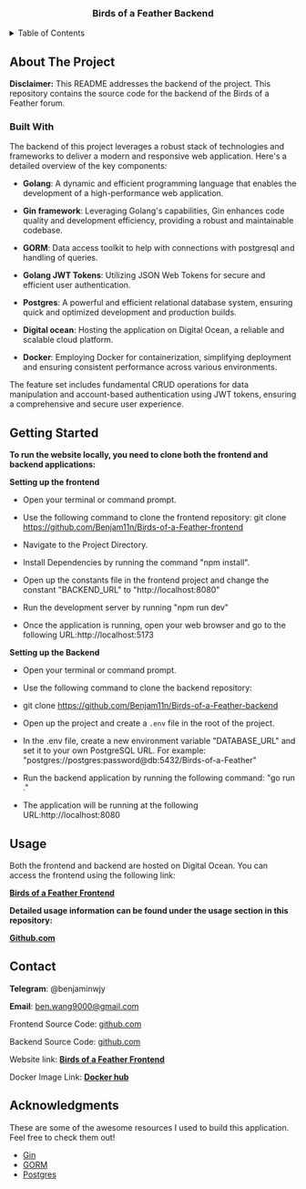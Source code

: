 <!-- PROJECT LOGO -->
<br />
<div align="center">
  <h3 align="center">Birds of a Feather Backend</h3>
</div>

<!-- TABLE OF CONTENTS -->
<details>
  <summary>Table of Contents</summary>
  <ol>
    <li>
      <a href="#about-the-project">About The Project</a>
      <ul>
        <li><a href="#built-with">Built With</a></li>
      </ul>
    </li>
    <li><a href="#getting-started">Getting Started</a></li>
    <li><a href="#usage">Usage</a></li>
    <li><a href="#contact">Contact</a></li>
    <li><a href="#acknowledgments">Acknowledgments</a></li>
  </ol>
</details>

<!-- ABOUT THE PROJECT -->

## About The Project

**Disclaimer:** This README addresses the backend of the project. This repository contains the source code for the backend of the Birds of a Feather forum.

### Built With

The backend of this project leverages a robust stack of technologies and frameworks to deliver a modern and responsive web application. Here's a detailed overview of the key components:

- **Golang**: A dynamic and efficient programming language that enables the development of a high-performance web application.

- **Gin framework**: Leveraging Golang's capabilities, Gin enhances code quality and development efficiency, providing a robust and maintainable codebase.

- **GORM**: Data access toolkit to help with connections with postgresql and handling of queries.

- **Golang JWT Tokens**: Utilizing JSON Web Tokens for secure and efficient user authentication.

- **Postgres**: A powerful and efficient relational database system, ensuring quick and optimized development and production builds.

- **Digital ocean**: Hosting the application on Digital Ocean, a reliable and scalable cloud platform.

- **Docker**: Employing Docker for containerization, simplifying deployment and ensuring consistent performance across various environments.

The feature set includes fundamental CRUD operations for data manipulation and account-based authentication using JWT tokens, ensuring a comprehensive and secure user experience.

<!-- GETTING STARTED -->

## Getting Started

**To run the website locally, you need to clone both the frontend and backend applications:**

**Setting up the frontend**

- Open your terminal or command prompt.

- Use the following command to clone the frontend repository: git clone https://github.com/Benjam11n/Birds-of-a-Feather-frontend

- Navigate to the Project Directory.

- Install Dependencies by running the command "npm install".

- Open up the constants file in the frontend project and change the constant "BACKEND_URL" to "http://localhost:8080"

- Run the development server by running "npm run dev"

- Once the application is running, open your web browser and go to the following URL:http://localhost:5173

**Setting up the Backend**

- Open your terminal or command prompt.

- Use the following command to clone the backend repository:

- git clone https://github.com/Benjam11n/Birds-of-a-Feather-backend

- Open up the project and create a `.env` file in the root of the project.

- In the .env file, create a new environment variable "DATABASE_URL" and set it to your own PostgreSQL URL. For example: "postgres://postgres:password@db:5432/Birds-of-a-Feather"

- Run the backend application by running the following command: "go run ."

- The application will be running at the following URL:http://localhost:8080

<!-- USAGE EXAMPLES -->

## Usage

Both the frontend and backend are hosted on Digital Ocean. You can access the frontend using the following link:

[**Birds of a Feather Frontend**](https://birds-of-a-feather-c5xki.ondigitalocean.app)

**Detailed usage information can be found under the usage section in this repository:**

[**Github.com**](https://github.com/Benjam11n/Birds-of-a-Feather-frontend)

<!-- CONTACT -->

## Contact

**Telegram**: @benjaminwjy

**Email**: ben.wang9000@gmail.com

Frontend Source Code: [github.com](https://github.com/Benjam11n/Birds-of-a-Feather-frontend)

Backend Source Code: [github.com](https://github.com/Benjam11n/Birds-of-a-Feather-backend)

Website link: [**Birds of a Feather Frontend**](https://birds-of-a-feather-c5xki.ondigitalocean.app)

Docker Image Link: [**Docker hub**](https://hub.docker.com/repository/docker/benjamiiin/birds-of-a-feather-backend)

<!-- ACKNOWLEDGMENTS -->

## Acknowledgments

These are some of the awesome resources I used to build this application. Feel free to check them out!

- [Gin](https://github.com/gin-gonic/gin)
- [GORM](https://github.com/go-gorm/gorm)
- [Postgres](https://www.postgresql.org/)
